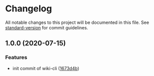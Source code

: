 # Changelog

All notable changes to this project will be documented in this file. See [standard-version](https://github.com/conventional-changelog/standard-version) for commit guidelines.

## 1.0.0 (2020-07-15)


### Features

* init commit of wiki-cli ([1673d4b](https://github.com/icelam/deno-wikipedia-cli/commit/1673d4b8ac39d8eb7f68af7cece01977c1e3cd10))
